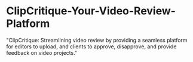 # ClipCritique-Your-Video-Review-Platform
"ClipCritique: Streamlining video review by providing a seamless platform for editors to upload, and clients to approve, disapprove, and provide feedback on video projects."
